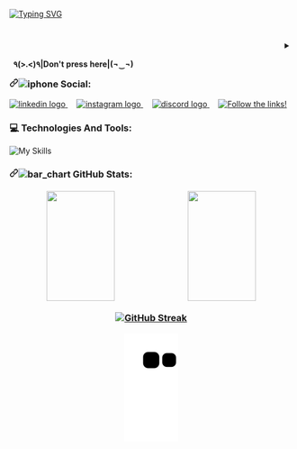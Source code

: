 


<!---
- 👋 Hi, I’m @ErikZFerraz
- 👀 I’m interested in ...
- 🌱 I’m currently learning ...
- 💞️ I’m looking to collaborate on ...
- 📫 How to reach me ...
☢
🔥


<div align="center" dir="auto">

<a href="https://www.linkedin.com/in/erik-zanetti-ferraz-09895a180/" rel="nofollow"><img src="https://camo.githubusercontent.com/1fb28218088b45b065a7445cafa9d5f027a657f17cb4f8b3a9472b1f59952949/68747470733a2f2f696d672e736869656c64732e696f2f62616467652f2d4c696e6b6564496e2d2532333030373742353f7374796c653d666f722d7468652d6261646765266c6f676f3d6c696e6b6564696e266c6f676f436f6c6f723d7768697465" data-canonical-src="https://img.shields.io/badge/-LinkedIn-%230077B5?style=for-the-badge&amp;logo=linkedin&amp;logoColor=white" style="max-width: 100%;"></a>
<a href="https://www.instagram.com/erikzanetti8/" rel="nofollow"><img src="https://camo.githubusercontent.com/5fe8416cd5ba128163da401b036070cff85f0004eda8aa86575aaa1e93b1b5af/68747470733a2f2f696d672e736869656c64732e696f2f62616467652f2d496e7374616772616d2d2532334534343035463f7374796c653d666f722d7468652d6261646765266c6f676f3d696e7374616772616d266c6f676f436f6c6f723d7768697465" data-canonical-src="https://img.shields.io/badge/-Instagram-%23E4405F?style=for-the-badge&amp;logo=instagram&amp;logoColor=white" style="max-width: 100%;"></a>
<a href="https://mail.google.com/mail/u/0/?fs=1&amp;to=erikzanetti13@gmail.com&amp;su=&amp;body=&amp;bcc=&amp;tf=cm" rel="nofollow"><img src="https://camo.githubusercontent.com/71a0f4bfcf1f2220e2b1c246ac2ee681c47ee914d1c1f0e27a0e6c9ac2e9f134/68747470733a2f2f696d672e736869656c64732e696f2f62616467652f476d61696c2d4431343833363f7374796c653d666f722d7468652d6261646765266c6f676f3d676d61696c266c6f676f436f6c6f723d7768697465" data-canonical-src="https://img.shields.io/badge/Gmail-D14836?style=for-the-badge&amp;logo=gmail&amp;logoColor=white" style="max-width: 100%;"></a> 
<a href="https://discord.com/users/750842234819313704" rel="nofollow"><img src="https://camo.githubusercontent.com/930f7883dc43ea38dc8674fdbde77875993b0cdd011318fb4268dfb3f3bcb185/68747470733a2f2f696d672e736869656c64732e696f2f62616467652f446973636f72642d3538363546323f7374796c653d666f722d7468652d6261646765266c6f676f3d646973636f7264266c6f676f436f6c6f723d7768697465" data-canonical-src="https://img.shields.io/badge/Discord-5865F2?style=for-the-badge&amp;logo=discord&amp;logoColor=white" style="max-width: 100%;"></a> 

</div>





<img class="emoji" alt="radioactive" height="20" width="20" src="https://emojipedia-us.s3.dualstack.us-west-1.amazonaws.com/thumbs/120/facebook/327/radioactive_2622-fe0f.png" style="max-width: 100%;">

Erikz1313/Erikz1313 is a ✨ special ✨ repository because its `README.md` (this file) appears on your GitHub profile.
You can click the Preview link to take a look at your changes.
<img src="https://readme-typing-svg.herokuapp.com/?color=000000&amp;size=35&amp;center=true&amp;vCenter=true&amp;width=1000&amp;lines=HELLO,+MY+NAME+is+Erik+Zanetti;I'm+22+years+old;I'm+from+Brazil;I'm+Studying+Systems+Development;Be+Welcome!+:%29" style="max-width: 100%;">

<img src="https://readme-typing-svg.herokuapp.com?color=%23B836F7&amp;center=true&amp;vCenter=true&amp;multiline=true&amp;width=500&amp;height=65&amp;lines=HELLO,+MY+NAME+is+Erik+Zanetti;I'm+22+years+old;I'm+from+Brazil;I'm+Studying+Systems+Development;Be+Welcome!" style="max-width: 100%;">

--->
<a href="https://git.io/typing-svg"><img src="http://readme-typing-svg.herokuapp.com?font=Arial&size=40&duration=2500&pause=900&color=006fff&center=true&multiline=true&width=1000&height=135&lines=HELLO,+MY+NAME+is+Erik+Zanetti;I'm+Studying+Systems+Development;Be+Welcome!" alt="Typing SVG" /></a>


<!---<h1 dir="auto"><a id="user-content-earth_americas-hello-world" class="anchor" aria-hidden="true" href="#earth_americas-hello-world"><svg class="octicon octicon-link" viewBox="0 0 16 16" version="1.1" width="16" height="16" aria-hidden="true"><path fill-rule="evenodd" d="M7.775 3.275a.75.75 0 001.06 1.06l1.25-1.25a2 2 0 112.83 2.83l-2.5 2.5a2 2 0 01-2.83 0 .75.75 0 00-1.06 1.06 3.5 3.5 0 004.95 0l2.5-2.5a3.5 3.5 0 00-4.95-4.95l-1.25 1.25zm-4.69 9.64a2 2 0 010-2.83l2.5-2.5a2 2 0 012.83 0 .75.75 0 001.06-1.06 3.5 3.5 0 00-4.95 0l-2.5 2.5a3.5 3.5 0 004.95 4.95l1.25-1.25a.75.75 0 00-1.06-1.06l-1.25 1.25a2 2 0 01-2.83 0z"></path></svg></a><g-emoji class="g-emoji" alias="earth_americas" fallback-src="https://github.githubassets.com/images/icons/emoji/unicode/1f30e.png"><img class="emoji" alt="earth_americas" height="20" width="20" src="https://github.githubassets.com/images/icons/emoji/unicode/1f30e.png"></g-emoji> Hello World!</h1>--->

<h1></h1>

<details align="right">
  <summary> 
    <table align="right">
  <thead >
    <tr>
      <td><b>٩(>.<)٩|Don't press here|(¬‿¬)</b></td>
    </tr>
  </tbody>
</table>
    <!---<h1 style="color: red;">|Don't press here|</h1>--->
 </summary>
  <div dir="auto">
    <p>
    <img src="https://github.com/giovaniavila/giovaniavila/assets/112128418/d0077416-a3ff-438f-84e8-c4e9b3cf865c" alt="blue-blueflame (1)" style="max-width: 100%;">
      <p>
<!---<img class="emoji" alt="new" height="20" width="20" src="https://emojipedia-us.s3.dualstack.us-west-1.amazonaws.com/thumbs/240/apple/237/fire_1f525.png" style="max-width: 100%;">
    <p  align="right">|Coding→Brain on fire|</p>--->
  
  <div dir="auto"><a target="_blank" rel="noopener noreferrer" href=https://media.tenor.com/BteVrNkBuxoAAAAi/nothing-xiaohuo.gif><img src=https://media.tenor.com/BteVrNkBuxoAAAAi/nothing-xiaohuo.gif" width="250" align="right" data-animated-image="" data-canonical-src="https://media.tenor.com/BteVrNkBuxoAAAAi/nothing-xiaohuo.gif" style="max-width: 100%;"></a></div>


<div dir="auto">
</div></a></div></details>

      

<h3 dir="auto"><a id="user-content-iphone-social" class="anchor" aria-hidden="true" href="#iphone-social"><svg class="octicon octicon-link" viewBox="0 0 16 16" version="1.1" width="16" height="16" aria-hidden="true"><path fill-rule="evenodd" d="M7.775 3.275a.75.75 0 001.06 1.06l1.25-1.25a2 2 0 112.83 2.83l-2.5 2.5a2 2 0 01-2.83 0 .75.75 0 00-1.06 1.06 3.5 3.5 0 004.95 0l2.5-2.5a3.5 3.5 0 00-4.95-4.95l-1.25 1.25zm-4.69 9.64a2 2 0 010-2.83l2.5-2.5a2 2 0 012.83 0 .75.75 0 001.06-1.06 3.5 3.5 0 00-4.95 0l-2.5 2.5a3.5 3.5 0 004.95 4.95l1.25-1.25a.75.75 0 00-1.06-1.06l-1.25 1.25a2 2 0 01-2.83 0z"></path></svg></a><g-emoji class="g-emoji" alias="iphone" fallback-src="https://github.githubassets.com/images/icons/emoji/unicode/1f4f1.png"><img class="emoji" alt="iphone" height="20" width="20" src="https://github.githubassets.com/images/icons/emoji/unicode/1f4f1.png"></g-emoji> Social:</h3>


<div dir="auto">
  <a href="https://www.linkedin.com/in/erik-zanetti-ferraz-09895a180/" rel="nofollow">
    <img src="https://camo.githubusercontent.com/eab6def9d5223f7b47baae2397316496855e82ee260a72aab676b922939797be/68747470733a2f2f63646e2e6a7364656c6976722e6e65742f67682f64657669636f6e732f64657669636f6e2f69636f6e732f6c696e6b6564696e2f6c696e6b6564696e2d6f726967696e616c2e737667" height="40" alt="linkedin logo" data-canonical-src="https://cdn.jsdelivr.net/gh/devicons/devicon/icons/linkedin/linkedin-original.svg" style="max-width: 100%;">
  </a>
  <a target="_blank" rel="noopener noreferrer" href=""><img width="12" style="max-width: 100%;"></a>
  <a href="https://www.instagram.com/erikzanetti8/" rel="nofollow">
    <img src="https://camo.githubusercontent.com/be49b393ba449d56dd24cef4bea7c4f564048e65257f3f85f0174be3563edebf/68747470733a2f2f63646e2e73696d706c6569636f6e732e6f72672f696e7374616772616d2f453434303546" height="40" alt="instagram logo" data-canonical-src="https://cdn.simpleicons.org/instagram/E4405F" style="max-width: 100%;">
  </a>
  <a target="_blank" rel="noopener noreferrer" href=""><img width="12" style="max-width: 100%;"></a>
  <a href="https://discord.com/users/750842234819313704" rel="nofollow">
    <img src="https://camo.githubusercontent.com/aa947bacd804089bff0f5cf24ac7069ed28e51ea3d6cdaf9d8904cc4a956d3a1/68747470733a2f2f63646e2e73696d706c6569636f6e732e6f72672f646973636f72642f353836354632" height="40" alt="discord logo" data-canonical-src="https://cdn.simpleicons.org/discord/5865F2" style="max-width: 100%;">
  </a>
  <a target="_blank" rel="noopener noreferrer" href=""><img width="12" style="max-width: 100%;"></a>
  <a href="https://git.io/typing-svg" rel="nofollow">
    <img src="https://camo.githubusercontent.com/1461993207d194618c7d4435d8e73011163c3a015c6aa2d7ee40c7fdbdc12195/68747470733a2f2f726561646d652d747970696e672d7376672e6865726f6b756170702e636f6d3f666f6e743d466972612b436f6465267765696768743d3330302673697a653d32302670617573653d3130303026636f6c6f723d356662643339266261636b67726f756e643d3337464646303030267643656e7465723d747275652672616e646f6d3d66616c73652677696474683d373030266865696768743d3430266c696e65733d3c3d3d2b466f6c6c6f772b7468652b6c696e6b7321" alt="Follow the links!" data-canonical-src="https://readme-typing-svg.herokuapp.com?font=Fira+Code&amp;weight=300&amp;size=20&amp;pause=1000&amp;color=5fbd39&amp;background=37FFF000&amp;vCenter=true&amp;random=false&amp;width=700&amp;height=40&amp;lines=<==+Follow+the+links!" style="max-width: 100%;">
  </a>
</div>




<h3 dir="auto"><src="https://github.githubassets.com/images/icons/emoji/unicode/1f4bb.png">💻</g-emoji> Technologies And Tools:</h3>
<section dir="auto"> 
<img src="https://camo.githubusercontent.com/086fae5d685082fa1f5343257c6ffb66f6d168fd43a89b7f510e8cfecf1a6cfe/68747470733a2f2f736b696c6c69636f6e732e6465762f69636f6e733f693d72656163742c68746d6c2c6373732c736173732c7461696c77696e642c626f6f7473747261702c6669676d612c6769742c6a732c74732c6a6176612c70792c6e6f64656a732c7562756e74752c6c696e75782c76696d2c66697265626173652c6d7973716c2c706f7374677265732c657870726573732c76657263656c2c766974652c617773" alt="My Skills" data-canonical-src="https://skillicons.dev/icons?i=react,html,css,sass,tailwind,bootstrap,figma,git,js,ts,java,py,nodejs,ubuntu,linux,vim,firebase,mysql,postgres,express,vercel,vite,aws" style="max-width: 100%;">
</section>

<!---
<section dir="auto"> 
<a target="_blank" rel="noopener noreferrer nofollow" href="https://camo.githubusercontent.com/0562f16a4ae7e35dae6087bf8b7805fb7e664a9e7e20ae6d163d94e56b94f32d/68747470733a2f2f696d672e736869656c64732e696f2f62616467652f707974686f6e2d3336373041303f7374796c653d666f722d7468652d6261646765266c6f676f3d707974686f6e266c6f676f436f6c6f723d666664643534"><img src="https://camo.githubusercontent.com/0562f16a4ae7e35dae6087bf8b7805fb7e664a9e7e20ae6d163d94e56b94f32d/68747470733a2f2f696d672e736869656c64732e696f2f62616467652f707974686f6e2d3336373041303f7374796c653d666f722d7468652d6261646765266c6f676f3d707974686f6e266c6f676f436f6c6f723d666664643534" data-canonical-src="https://img.shields.io/badge/python-3670A0?style=for-the-badge&amp;logo=python&amp;logoColor=ffdd54" style="max-width: 100%;"></a>
<a target="_blank" rel="noopener noreferrer nofollow" href="https://camo.githubusercontent.com/5e7e215d9ff3a7c2e96d09232c11b2205565c841d1129dd2185ebd967284121f/68747470733a2f2f696d672e736869656c64732e696f2f62616467652f68746d6c352d2532334533344632362e7376673f7374796c653d666f722d7468652d6261646765266c6f676f3d68746d6c35266c6f676f436f6c6f723d7768697465"><img src="https://camo.githubusercontent.com/5e7e215d9ff3a7c2e96d09232c11b2205565c841d1129dd2185ebd967284121f/68747470733a2f2f696d672e736869656c64732e696f2f62616467652f68746d6c352d2532334533344632362e7376673f7374796c653d666f722d7468652d6261646765266c6f676f3d68746d6c35266c6f676f436f6c6f723d7768697465" data-canonical-src="https://img.shields.io/badge/html5-%23E34F26.svg?style=for-the-badge&amp;logo=html5&amp;logoColor=white" style="max-width: 100%;"></a>
<a target="_blank" rel="noopener noreferrer nofollow" href="https://camo.githubusercontent.com/6531a4161596e3d9fdab3d0499a7b7ce5c5c8b568be219f3e9707af042e575d2/68747470733a2f2f696d672e736869656c64732e696f2f62616467652f637373332d2532333135373242362e7376673f7374796c653d666f722d7468652d6261646765266c6f676f3d63737333266c6f676f436f6c6f723d7768697465"><img src="https://camo.githubusercontent.com/6531a4161596e3d9fdab3d0499a7b7ce5c5c8b568be219f3e9707af042e575d2/68747470733a2f2f696d672e736869656c64732e696f2f62616467652f637373332d2532333135373242362e7376673f7374796c653d666f722d7468652d6261646765266c6f676f3d63737333266c6f676f436f6c6f723d7768697465" data-canonical-src="https://img.shields.io/badge/css3-%231572B6.svg?style=for-the-badge&amp;logo=css3&amp;logoColor=white" style="max-width: 100%;"></a>
<a target="_blank" rel="noopener noreferrer nofollow" href="https://camo.githubusercontent.com/9ed458fea6ba5324c019bbc32f837fbceaca74f3862454a77d7e94150b97fc48/68747470733a2f2f696d672e736869656c64732e696f2f62616467652f666c61736b2d2532333030302e7376673f7374796c653d666f722d7468652d6261646765266c6f676f3d666c61736b266c6f676f436f6c6f723d7768697465"><img src="https://camo.githubusercontent.com/9ed458fea6ba5324c019bbc32f837fbceaca74f3862454a77d7e94150b97fc48/68747470733a2f2f696d672e736869656c64732e696f2f62616467652f666c61736b2d2532333030302e7376673f7374796c653d666f722d7468652d6261646765266c6f676f3d666c61736b266c6f676f436f6c6f723d7768697465" data-canonical-src="https://img.shields.io/badge/flask-%23000.svg?style=for-the-badge&amp;logo=flask&amp;logoColor=white" style="max-width: 100%;"></a>
<a target="_blank" rel="noopener noreferrer nofollow" href="https://camo.githubusercontent.com/84372c7d2f1a7308844360ecad82d49b3f6cbc068a0c5e31aeea6ca5344b77ba/68747470733a2f2f696d672e736869656c64732e696f2f62616467652f4a6176615363726970742d4637444631453f7374796c653d666f722d7468652d6261646765266c6f676f3d6a617661736372697074266c6f676f436f6c6f723d626c61636b"><img src="https://camo.githubusercontent.com/84372c7d2f1a7308844360ecad82d49b3f6cbc068a0c5e31aeea6ca5344b77ba/68747470733a2f2f696d672e736869656c64732e696f2f62616467652f4a6176615363726970742d4637444631453f7374796c653d666f722d7468652d6261646765266c6f676f3d6a617661736372697074266c6f676f436f6c6f723d626c61636b" data-canonical-src="https://img.shields.io/badge/JavaScript-F7DF1E?style=for-the-badge&amp;logo=javascript&amp;logoColor=black" style="max-width: 100%;"></a>
<a target="_blank" rel="noopener noreferrer nofollow" href="https://camo.githubusercontent.com/94255ec6b3c759a685d09b160102f6780416030ba75119a1d9d05cd1d2345e5a/68747470733a2f2f696d672e736869656c64732e696f2f62616467652f4a6176612d4544384230303f7374796c653d666f722d7468652d6261646765266c6f676f3d6a617661266c6f676f436f6c6f723d7768697465"><img src="https://camo.githubusercontent.com/94255ec6b3c759a685d09b160102f6780416030ba75119a1d9d05cd1d2345e5a/68747470733a2f2f696d672e736869656c64732e696f2f62616467652f4a6176612d4544384230303f7374796c653d666f722d7468652d6261646765266c6f676f3d6a617661266c6f676f436f6c6f723d7768697465" data-canonical-src="https://img.shields.io/badge/Java-ED8B00?style=for-the-badge&amp;logo=java&amp;logoColor=white" style="max-width: 100%;"></a>  
<a target="_blank" rel="noopener noreferrer nofollow" href="https://camo.githubusercontent.com/3fb5c666007b264dde797b2d7e258cae7f336848f3408cef902f04c6065cc146/68747470733a2f2f696d672e736869656c64732e696f2f62616467652f6d7973716c2d2532333030662e7376673f7374796c653d666f722d7468652d6261646765266c6f676f3d6d7973716c266c6f676f436f6c6f723d7768697465"><img src="https://camo.githubusercontent.com/3fb5c666007b264dde797b2d7e258cae7f336848f3408cef902f04c6065cc146/68747470733a2f2f696d672e736869656c64732e696f2f62616467652f6d7973716c2d2532333030662e7376673f7374796c653d666f722d7468652d6261646765266c6f676f3d6d7973716c266c6f676f436f6c6f723d7768697465" data-canonical-src="https://img.shields.io/badge/mysql-%2300f.svg?style=for-the-badge&amp;logo=mysql&amp;logoColor=white" style="max-width: 100%;"></a>
</section>  
--->

<div>
<h3 dir="auto"><a id="user-content-bar_chart-github-stats--" class="anchor" aria-hidden="true" href="#bar_chart-github-stats--"><svg class="octicon octicon-link" viewBox="0 0 16 16" version="1.1" width="16" height="16" aria-hidden="true"><path fill-rule="evenodd" d="M7.775 3.275a.75.75 0 001.06 1.06l1.25-1.25a2 2 0 112.83 2.83l-2.5 2.5a2 2 0 01-2.83 0 .75.75 0 00-1.06 1.06 3.5 3.5 0 004.95 0l2.5-2.5a3.5 3.5 0 00-4.95-4.95l-1.25 1.25zm-4.69 9.64a2 2 0 010-2.83l2.5-2.5a2 2 0 012.83 0 .75.75 0 001.06-1.06 3.5 3.5 0 00-4.95 0l-2.5 2.5a3.5 3.5 0 004.95 4.95l1.25-1.25a.75.75 0 00-1.06-1.06l-1.25 1.25a2 2 0 01-2.83 0z"></path></svg></a><g-emoji class="g-emoji" alias="bar_chart" fallback-src="https://github.githubassets.com/images/icons/emoji/unicode/1f4ca.png"><img class="emoji" alt="bar_chart" height="20" width="20" src="https://github.githubassets.com/images/icons/emoji/unicode/1f4ca.png"></g-emoji> GitHub Stats:
<div dir="auto"><br>

<div align="center" dir="auto">
<img width="49%" height="195px" src="https://github-readme-stats.vercel.app/api?username=ErikZFerraz&amp;show_icons=true&amp;theme=dark" style="max-width: 100%;">
<img width="49%" height="195px" src="https://github-readme-stats.vercel.app/api/top-langs/?username=ErikZFerraz&amp;layout=compact&amp;theme=dark" style="max-width: 100%;">
</div>

<div align="center" dir="auto">

[![GitHub Streak](https://github-readme-streak-stats.herokuapp.com?user=ErikZFerraz&theme=dark&ring=fb4362&file=fb4362&currStreakNum=fb4362&currStreakLabel=fb4362&hide_border=true)](https://git.io/streak-stats)

<!--
![Your GitHub stats](https://github-readme-stats.vercel.app/api?username=ErikZFerraz&hide_border=true&show_icons=true&bg_color=151515&title_color=fb4362&icon_color=fb4362&text_bold=false&text_color=9e9e9e)
  
  

<a target="_blank" rel="noopener noreferrer nofollow" href="https://camo.githubusercontent.com/edd2302e20fcdcf1605f9eaeff0fb1b9448becdcb4d137e360b2762779fbb7e7/68747470733a2f2f6769746875622d726561646d652d73747265616b2d73746174732e6865726f6b756170702e636f6d2f3f757365723d76696e696369757331323368656e7269717565333231267468656d653d6461726b"><img height="180em" src="https://camo.githubusercontent.com/edd2302e20fcdcf1605f9eaeff0fb1b9448becdcb4d137e360b2762779fbb7e7/68747470733a2f2f6769746875622d726561646d652d73747265616b2d73746174732e6865726f6b756170702e636f6d2f3f757365723d76696e696369757331323368656e7269717565333231267468656d653d6461726b" alt="ErikZFerraz" data-canonical-src="https://github-readme-streak-stats.herokuapp.com/?user=ErikZFerraz&amp;theme=dark" style="max-width: 100%;"></a>-->
</div>
<div align="center" dir="auto">
<!---<img src="https://activity-graph.herokuapp.com/graph?username=ErikZFerraz&amp;theme=xcode" style="max-width: 100%;">--->
<a target="_blank" rel="noopener noreferrer" href="https://github.com/ErikZFerraz/ErikZFerraz/blob/output/github-contribution-grid-snake.svg"><img src="https://github.com/ErikZFerraz/ErikZFerraz/raw/output/github-contribution-grid-snake.svg" alt="Snake animation" style="max-width: 100%;"></a>
</div>
